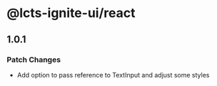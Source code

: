 # @lcts-ignite-ui/react

## 1.0.1

### Patch Changes

- Add option to pass reference to TextInput and adjust some styles
